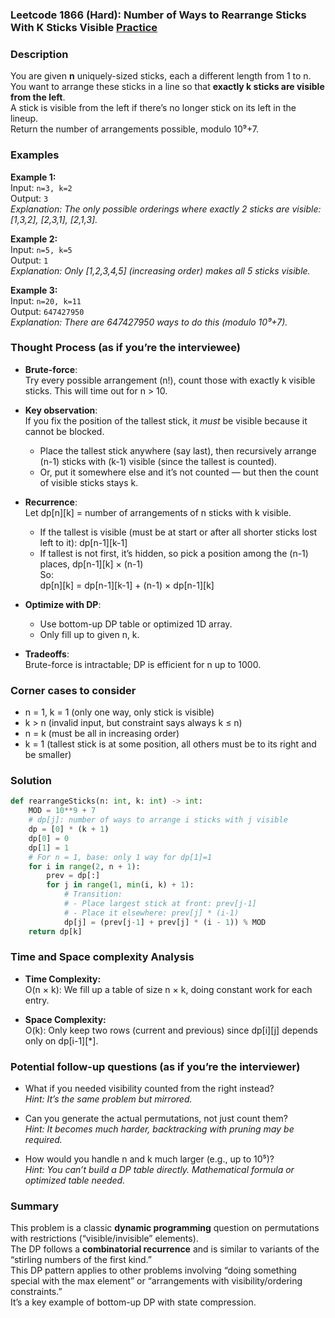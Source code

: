 ### Leetcode 1866 (Hard): Number of Ways to Rearrange Sticks With K Sticks Visible [Practice](https://leetcode.com/problems/number-of-ways-to-rearrange-sticks-with-k-sticks-visible)

### Description  
You are given **n** uniquely-sized sticks, each a different length from 1 to n.  
You want to arrange these sticks in a line so that **exactly k sticks are visible from the left**.  
A stick is visible from the left if there’s no longer stick on its left in the lineup.  
Return the number of arrangements possible, modulo 10⁹+7.

### Examples  

**Example 1:**  
Input: `n=3, k=2`  
Output: `3`  
*Explanation: The only possible orderings where exactly 2 sticks are visible:  
[1,3,2], [2,3,1], [2,1,3].*

**Example 2:**  
Input: `n=5, k=5`  
Output: `1`  
*Explanation: Only [1,2,3,4,5] (increasing order) makes all 5 sticks visible.*

**Example 3:**  
Input: `n=20, k=11`  
Output: `647427950`  
*Explanation: There are 647427950 ways to do this (modulo 10⁹+7).*

### Thought Process (as if you’re the interviewee)  

- **Brute-force**:  
  Try every possible arrangement (n!), count those with exactly k visible sticks. This will time out for n > 10.

- **Key observation**:  
  If you fix the position of the tallest stick, it *must* be visible because it cannot be blocked.  
  - Place the tallest stick anywhere (say last), then recursively arrange (n-1) sticks with (k-1) visible (since the tallest is counted).  
  - Or, put it somewhere else and it’s not counted — but then the count of visible sticks stays k.

- **Recurrence**:  
  Let dp[n][k] = number of arrangements of n sticks with k visible.  
  - If the tallest is visible (must be at start or after all shorter sticks lost left to it): dp[n-1][k-1]  
  - If tallest is not first, it’s hidden, so pick a position among the (n-1) places, dp[n-1][k] × (n-1)  
  So:  
    dp[n][k] = dp[n-1][k-1] + (n-1) × dp[n-1][k]

- **Optimize with DP**:  
  - Use bottom-up DP table or optimized 1D array.  
  - Only fill up to given n, k.

- **Tradeoffs**:  
  Brute-force is intractable; DP is efficient for n up to 1000.

### Corner cases to consider  
- n = 1, k = 1 (only one way, only stick is visible)  
- k > n (invalid input, but constraint says always k ≤ n)  
- n = k (must be all in increasing order)  
- k = 1 (tallest stick is at some position, all others must be to its right and be smaller)

### Solution

```python
def rearrangeSticks(n: int, k: int) -> int:
    MOD = 10**9 + 7
    # dp[j]: number of ways to arrange i sticks with j visible
    dp = [0] * (k + 1)
    dp[0] = 0
    dp[1] = 1
    # For n = 1, base: only 1 way for dp[1]=1
    for i in range(2, n + 1):
        prev = dp[:]
        for j in range(1, min(i, k) + 1):
            # Transition:
            # - Place largest stick at front: prev[j-1]
            # - Place it elsewhere: prev[j] * (i-1)
            dp[j] = (prev[j-1] + prev[j] * (i - 1)) % MOD
    return dp[k]
```

### Time and Space complexity Analysis  

- **Time Complexity:**  
  O(n × k): We fill up a table of size n × k, doing constant work for each entry.

- **Space Complexity:**  
  O(k): Only keep two rows (current and previous) since dp[i][j] depends only on dp[i-1][*].

### Potential follow-up questions (as if you’re the interviewer)  

- What if you needed visibility counted from the right instead?  
  *Hint: It’s the same problem but mirrored.*

- Can you generate the actual permutations, not just count them?  
  *Hint: It becomes much harder, backtracking with pruning may be required.*

- How would you handle n and k much larger (e.g., up to 10⁵)?  
  *Hint: You can’t build a DP table directly. Mathematical formula or optimized table needed.*

### Summary
This problem is a classic **dynamic programming** question on permutations with restrictions (“visible/invisible” elements).  
The DP follows a **combinatorial recurrence** and is similar to variants of the “stirling numbers of the first kind.”  
This DP pattern applies to other problems involving “doing something special with the max element” or “arrangements with visibility/ordering constraints.”  
It’s a key example of bottom-up DP with state compression.